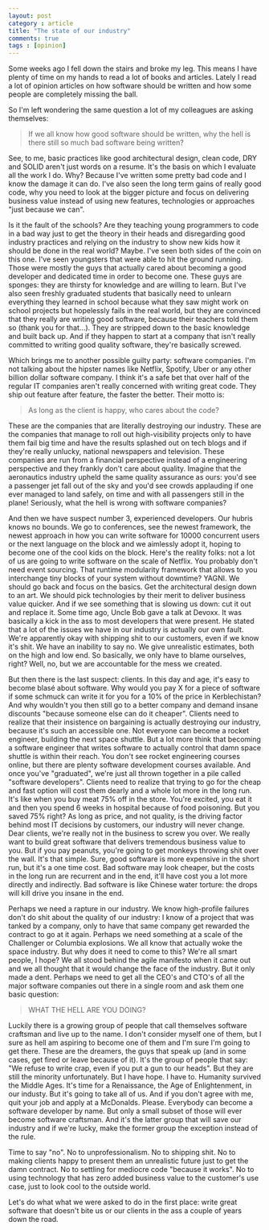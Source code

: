 ```yaml
---
layout: post
category : article
title: "The state of our industry"
comments: true
tags : [opinion]
---
```


Some weeks ago I fell down the stairs and broke my leg. This means I have plenty of time on my hands to read a lot of books and articles. Lately I read a lot of opinion articles on how software should be written and how some people are completely missing the ball.

So I'm left wondering the same question a lot of my colleagues are asking themselves: 

> If we all know how good software should be written, why the hell is there still so much bad software being written?

See, to me, basic practices like good architectural design, clean code, DRY and SOLID aren't just words on a resume. It's the basis on which I evaluate all the work I do. Why? Because I've written some pretty bad code and I know the damage it can do. I've also seen the long term gains of really good code, why you need to look at the bigger picture and focus on delivering business value instead of using new features, technologies or approaches "just because we can".

Is it the fault of the schools? Are they teaching young programmers to code in a bad way just to get the theory in their heads and disregarding good industry practices and relying on the industry to show new kids how it should be done in the real world? Maybe. I've seen both sides of the coin on this one. I've seen youngsters that were able to hit the ground running. Those were mostly the guys that actually cared about becoming a good developer and dedicated time in order to become one. These guys are sponges: they are thirsty for knowledge and are willing to learn. But I've also seen freshly graduated students that basically need to unlearn everything they learned in school because what they saw might work on school projects but hopelessly fails in the real world, but they are convinced that they really are writing good software, because their teachers told them so (thank you for that...). They are stripped down to the basic knowledge and built back up. And if they happen to start at a company that isn't really committed to writing good quality software, they're basically screwed.

Which brings me to another possible guilty party: software companies. I'm not talking about the hipster names like Netflix, Spotify, Uber or any other billion dollar software company. I think it's a safe bet that over half of the regular IT companies aren't really concerned with writing great code. They ship out feature after feature, the faster the better. Their motto is: 

> As long as the client is happy, who cares about the code? 

These are the companies that are literally destroying our industry. These are the companies that manage to roll out high-visibility projects only to have them fail big time and have the results splashed out on tech blogs and if they're really unlucky, national newspapers and television. These companies are run from a financial perspective instead of a engineering perspective and they frankly don't care about quality. Imagine that the aeronautics industry upheld the same quality assurance as ours: you'd see a passenger jet fall out of the sky and you'd see crowds applauding if one ever managed to land safely, on time and with all passengers still in the plane! Seriously, what the hell is wrong with software companies?

And then we have suspect number 3, experienced developers. Our hubris knows no bounds. We go to conferences, see the newest framework, the newest approach in how you can write software for 10000 concurrent users or the next language on the block and we aimlessly adopt it, hoping to become one of the cool kids on the block. Here's the reality folks: not a lot of us are going to write software on the scale of Netflix. You probably don't need event sourcing. That runtime modularity framework that allows to you interchange tiny blocks of your system without downtime? YAGNI. We should go back and focus on the basics. Get the architectural design down to an art. We should pick technologies by their merit to deliver business value quicker. And if we see something that is slowing us down: cut it out and replace it.
Some time ago, Uncle Bob gave a talk at Devoxx. It was basically a kick in the ass to most developers that were present. He stated that a lot of the issues we have in our industry is actually our own fault. We're apparently okay with shipping shit to our customers, even if we know it's shit. We have an inability to say no. We give unrealistic estimates, both on the high and low end. So basically, we only have to blame ourselves, right? Well, no, but we are accountable for the mess we created.

But then there is the last suspect: clients. In this day and age, it's easy to become blasé about software. Why would you pay X for a piece of software if some schmuck can write it for you for a 10% of the price in Kerblechistan? And why wouldn't you then still go to a better company and demand insane discounts "because someone else can do it cheaper". Clients need to realize that their insistence on bargaining is actually destroying our industry, because it's such an accessible one. Not everyone can become a rocket engineer, building the next space shuttle. But a lot more think that becoming a software engineer that writes software to actually control that damn space shuttle is within their reach. You don't see rocket engineering courses online, but there are plenty software development courses available. And once you've "graduated", we're just all thrown together in a pile called "software developers". 
Clients need to realize that trying to go for the cheap and fast option will cost them dearly and a whole lot more in the long run. It's like when you buy meat 75% off in the store. You're excited, you eat it and then you spend 6 weeks in hospital because of food poisoning. But you saved 75% right? 
As long as price, and not quality, is the driving factor behind most IT decisions by customers, our industry will never change. Dear clients, we're really not in the business to screw you over. We really want to build great software that delivers tremendous business value to you. But if you pay peanuts, you're going to get monkeys throwing shit over the wall. It's that simple. Sure, good software is more expensive in the short run, but it's a one time cost. Bad software may look cheaper, but the costs in the long run are recurrent and in the end, it'll have cost you a lot more directly and indirectly. Bad software is like Chinese water torture: the drops will kill drive you insane in the end.

Perhaps we need a rapture in our industry. We know high-profile failures don't do shit about the quality of our industry: I know of a project that was tanked by a company, only to have that same company get rewarded the contract to go at it again. Perhaps we need something at a scale of the Challenger or Columbia explosions. We all know that actually woke the space industry. But why does it need to come to this? We're all smart people, I hope? We all stood behind the agile manifesto when it came out and we all thought that it would change the face of the industry. But it only made a dent. Perhaps we need to get all the CEO's and CTO's of all the major software companies out there in a single room and ask them one basic question:

> WHAT THE HELL ARE YOU DOING?

Luckily there is a growing group of people that call themselves software craftsman and live up to the name. I don't consider myself one of them, but I sure as hell am aspiring to become one of them and I'm sure I'm going to get there. These are the dreamers, the guys that speak up (and in some cases, get fired or leave because of it). It's the group of people that say: "We refuse to write crap, even if you put a gun to our heads". But they are still the minority unfortunately. But I have hope. I have to. Humanity survived the Middle Ages. It's time for a Renaissance, the Age of Enlightenment, in our industy. But it's going to take all of us. And if you don't agree with me, quit your job and apply at a McDonalds. Please. Everybody can become a software developer by name. But only a small subset of those will ever become software craftsman. And it's the latter group that will save our industry and if we're lucky, make the former group the exception instead of the rule. 

Time to say "no". No to unprofessionalism. No to shipping shit. No to making clients happy to present them an unrealistic future just to get the damn contract. No to settling for mediocre code "because it works". No to using technology that has zero added business value to the customer's use case, just to look cool to the outside world. 

Let's do what what we were asked to do in the first place: write great software that doesn't bite us or our clients in the ass a couple of years down the road.